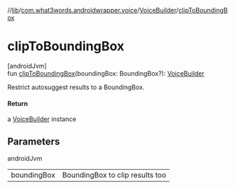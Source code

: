 //[lib](../../../index.md)/[com.what3words.androidwrapper.voice](../index.md)/[VoiceBuilder](index.md)/[clipToBoundingBox](clip-to-bounding-box.md)

# clipToBoundingBox

[androidJvm]\
fun [clipToBoundingBox](clip-to-bounding-box.md)(boundingBox: BoundingBox?): [VoiceBuilder](index.md)

Restrict autosuggest results to a BoundingBox.

#### Return

a [VoiceBuilder](index.md) instance

## Parameters

androidJvm

| | |
|---|---|
| boundingBox | BoundingBox to clip results too |
